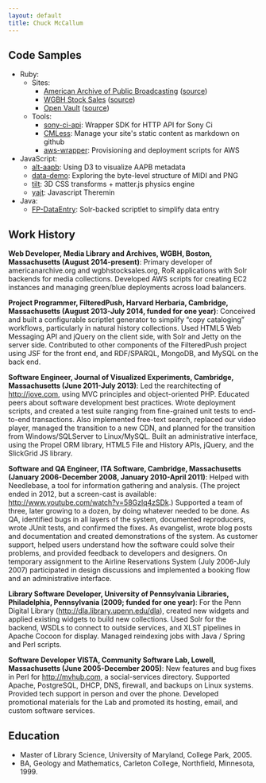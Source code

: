 ```yaml
---
layout: default
title: Chuck McCallum
---
```


## Code Samples

- Ruby: 
  - Sites: 
    - [American Archive of Public Broadcasting](http://americanarchive.org/) ([source](https://github.com/wgbh/aapb2))
    - [WGBH Stock Sales](http://wgbhstocksales.org/) ([source](https://github.com/wgbh/stock-sales-2))
    - [Open Vault](http://openvault.wgbh.org/) ([source](https://github.com/wgbh/openvault3))
  - Tools: 
    - [sony-ci-api](https://github.com/WGBH/sony-ci-api): Wrapper SDK for HTTP API for Sony Ci
    - [CMLess](https://github.com/wgbh/cmless): Manage your site's static content as markdown on github
    - [aws-wrapper](https://github.com/WGBH/aws-wrapper): Provisioning and deployment scripts for AWS
- JavaScript: 
  - [alt-aapb](http://mccalluc.github.io/alt-aapb/): Using D3 to visualize AAPB metadata
  - [data-demo](http://mccalluc.github.io/data-demo): Exploring the byte-level structure of MIDI and PNG
  - [tilt](http://mccalluc.github.io/tilt/): 3D CSS transforms + matter.js physics engine
  - [yajt](https://mccalluc.github.io/yajt/): Javascript Theremin
- Java: 
  - [FP-DataEntry](https://github.com/mccalluc/FP-DataEntry): Solr-backed scriptlet to simplify data entry

## Work History

**Web Developer, Media Library and Archives, WGBH, Boston, Massachusetts 
(August 2014-present)**: Primary developer of americanarchive.org and wgbhstocksales.org, 
RoR applications with Solr backends for media collections. Developed AWS scripts for 
creating EC2 instances and managing green/blue deployments across load balancers.

**Project Programmer, FilteredPush, Harvard Herbaria, Cambridge, Massachusetts 
(August 2013-July 2014, funded for one year)**: Conceived and built a configurable 
scriptlet generator to simplify “copy cataloging” workflows, particularly in natural 
history collections. Used HTML5 Web Messaging API and jQuery on the client side, 
with Solr and Jetty on the server side. Contributed to other components of the FilteredPush 
project using JSF for the front end, and RDF/SPARQL, MongoDB, and MySQL on the back end.

**Software Engineer, Journal of Visualized Experiments, Cambridge, 
Massachusetts (June 2011-July 2013)**:    Led the rearchitecting of 
http://jove.com, using MVC principles and object-oriented PHP. Educated peers 
about software development best practices. Wrote deployment scripts, and 
created a test suite ranging from fine-grained unit tests to end-to-end 
transactions. Also implemented free-text search, replaced our video player, 
managed the transition to a new CDN, and planned for the transition from 
Windows/SQLServer to Linux/MySQL. Built an administrative interface, using the 
Propel ORM library, HTML5 File and History APIs, jQuery, and the SlickGrid JS 
library.

**Software and QA Engineer, ITA Software, Cambridge, Massachusetts (January 
2006-December 2008, January 2010-April 2011)**:    Helped with Needlebase, a 
tool for information gathering and analysis. (The project ended in 2012, but a 
screen-cast is available: http://www.youtube.com/watch?v=58Gzlq4zSDk.) 
Supported a team of three, later growing to a dozen, by doing whatever needed 
to be done. As QA, identified bugs in all layers of the system, documented 
reproducers, wrote JUnit tests, and confirmed the fixes. As evangelist, wrote 
blog posts and documentation and created demonstrations of the system. As 
customer support, helped users understand how the software could solve their 
problems, and provided feedback to developers and designers. On temporary 
assignment to the Airline Reservations System (July 2006-July 2007) 
participated in design discussions and implemented a booking flow and an 
administrative interface.

**Library Software Developer, University of Pennsylvania Libraries, 
Philadelphia, Pennsylvania (2009; funded for one year)**:    For the Penn 
Digital Library (http://dla.library.upenn.edu/dla), created new widgets and 
applied existing widgets to build new collections. Used Solr for the backend, 
WSDLs to connect to outside services, and XLST pipelines in Apache Cocoon for 
display. Managed reindexing jobs with Java / Spring and Perl scripts.

**Software Developer VISTA, Community Software Lab, Lowell, Massachusetts (June 
2005-December 2005)**:    New features and bug fixes in Perl for 
http://mvhub.com, a social-services directory. Supported Apache, PostgreSQL, 
DHCP, DNS, firewall, and backups on Linux systems. Provided tech support in 
person and over the phone. Developed promotional materials for the Lab and 
promoted its hosting, email, and custom software services.   

## Education
- Master of Library Science, University of Maryland, College Park, 2005.
- BA, Geology and Mathematics, Carleton College, Northfield, Minnesota, 1999.
